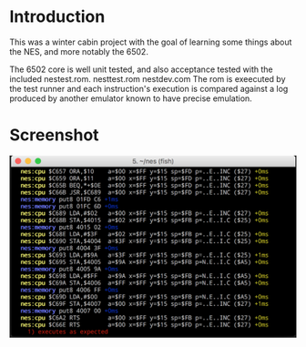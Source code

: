 Introduction
============

This was a winter cabin project with the goal of learning some things about 
the NES, and more notably the 6502. 

The 6502 core is well unit tested, and also acceptance tested with 
the included nestest.rom. nesttest.rom nestdev.com The rom is exeecuted 
by the test runner and each instruction's execution is compared against 
a log produced by another emulator known to have precise emulation.

Screenshot
==========

![screenshot](screenshot.png)
